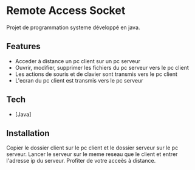 # Remote Access Socket

Projet de programmation systeme développé en java. 


## Features

- Acceder à distance un pc client sur un pc serveur
- Ouvrir, modifier, supprimer les fichiers du pc serveur vers le pc client
- Les actions de souris et de clavier sont transmis vers le pc client
- L'ecran du pc client est transmis vers le pc serveur


## Tech



- [Java] 




## Installation

Copier le dossier client sur le pc client et le dossier serveur sur le pc serveur.
Lancer le serveur sur le meme reseau que le client et entrer l'adresse ip du serveur.
Profiter de votre acceès à distance.








